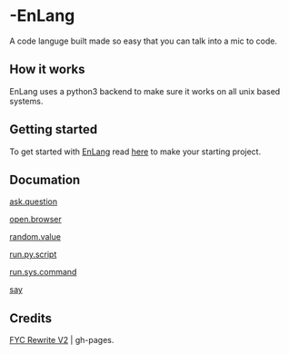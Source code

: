 # -EnLang
A code languge built made so easy that you can talk into a mic to code.

## How it works
EnLang uses a python3 backend to make sure it works on all unix based systems.

## Getting started
To get started with [EnLang](https://github.com/HttpAnimation/-EnLang) read [here](https://github.com/HttpAnimation/-EnLang/blob/main/Making%20a%20new%20project/README.md) to make your starting project.

## Documation
[ask.question](https://github.com/HttpAnimation/-EnLang/blob/main/ask.question/README.md) 

[open.browser](https://github.com/HttpAnimation/-EnLang/blob/main/open.browser/README.md)

[random.value](https://github.com/HttpAnimation/-EnLang/blob/main/random.value/README.md)

[run.py.script](https://github.com/HttpAnimation/-EnLang/blob/main/run.py.script/MainSite.md)

[run.sys.command](https://github.com/HttpAnimation/-EnLang/blob/main/run.sys.command/BaseMD.md)

[say](say)


## Credits
[FYC Rewrite V2](https://github.com/HttpAnimation/FYC-Rewrite-V2) | gh-pages.